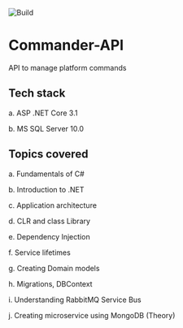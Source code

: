 ![Build](https://github.com/anaghesh-muruli/Commander-API/workflows/Build/badge.svg)
# Commander-API
API to manage platform commands

## Tech stack
a. ASP .NET Core 3.1

b. MS SQL Server 10.0

## Topics covered
a.	Fundamentals of C#

b.	Introduction to .NET

c.	Application architecture

d.	CLR and class Library

e.	Dependency Injection 

f.	Service lifetimes

g.	Creating Domain models 

h.	Migrations, DBContext

i.	Understanding RabbitMQ Service Bus

j.	Creating microservice using MongoDB (Theory)
